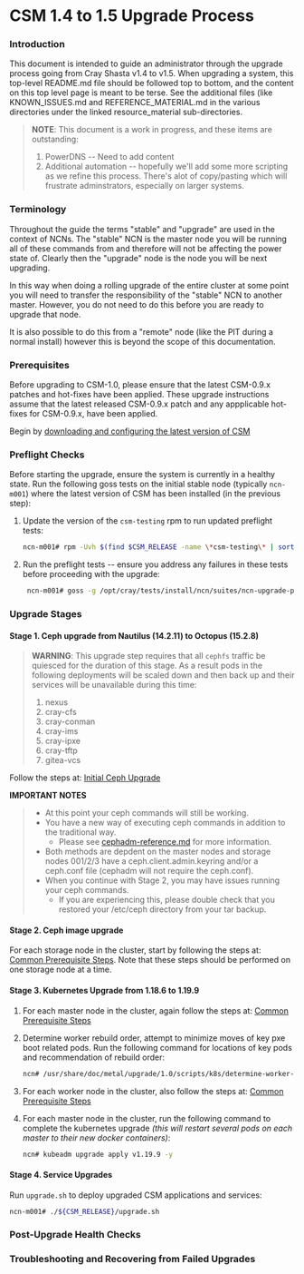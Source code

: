 # CSM 1.4 to 1.5 Upgrade Process

### Introduction

This document is intended to guide an administrator through the upgrade process going from Cray Shasta v1.4 to v1.5.  When upgrading a system, this top-level README.md file should be followed top to bottom, and the content on this top level page is meant to be terse.  See the additional files (like KNOWN_ISSUES.md and REFERENCE_MATERIAL.md in the various directories under the linked resource_material sub-directories.

> **NOTE**: This document is a work in progress, and these items are outstanding:
> 1. PowerDNS -- Need to add content
> 1. Additional automation -- hopefully we'll add some more scripting as we refine this process.  There's alot of copy/pasting which will frustrate adminstrators, especially on larger systems.

### Terminology

Throughout the guide the terms "stable" and "upgrade" are used in the context of NCNs. The "stable" NCN is the master
node you will be running all of these commands from and therefore will not be affecting the power state of. Clearly
then the "upgrade" node is the node you will be next upgrading.

In this way when doing a rolling upgrade of the entire cluster at some point you will need to transfer the
responsibility of the "stable" NCN to another master. However, you do not need to do this before you are ready to
upgrade that node.

It is also possible to do this from a "remote" node (like the PIT during a normal install) however this is beyond the
scope of this documentation.

### Prerequisites

Before upgrading to CSM-1.0, please ensure that the latest CSM-0.9.x patches and hot-fixes have been applied.  These upgrade instructions assume that the latest released CSM-0.9.x patch and any appplicable hot-fixes for CSM-0.9.x, have been applied.

Begin by [downloading and configuring the latest version of CSM](resource_material/prereqs/get-csm.md)


### Preflight Checks

Before starting the upgrade, ensure the system is currently in a healthy state.  Run the following goss tests on the initial stable node (typically `ncn-m001`) where the latest version of CSM has been installed (in the previous step):

1. Update the version of the `csm-testing` rpm to run updated preflight tests:

   ```bash
   ncn-m001# rpm -Uvh $(find $CSM_RELEASE -name \*csm-testing\* | sort | tail -1)
   ```

2. Run the preflight tests -- ensure you address any failures in these tests before proceeding with the upgrade:

   ```bash
    ncn-m001# goss -g /opt/cray/tests/install/ncn/suites/ncn-upgrade-preflight-tests.yaml --vars=/opt/cray/tests/install/ncn/vars/variables-ncn.yaml validate
   ```

### Upgrade Stages

#### Stage 1.  Ceph upgrade from Nautilus (14.2.11) to Octopus (15.2.8)

> **WARNING**: This upgrade step requires that all `cephfs` traffic be quiesced for the duration of this stage.  As a result pods in the following deployments will be scaled down and then back up and their services will be unavailable during this time:
> 1. nexus
> 1. cray-cfs
> 1. cray-conman
> 1. cray-ims
> 1. cray-ipxe
> 1. cray-tftp
> 1. gitea-vcs

Follow the steps at: [Initial Ceph Upgrade](resource_material/stage1/initial-ceph-upgrade.md)

**IMPORTANT NOTES**
> - At this point your ceph commands will still be working.  
> - You have a new way of executing ceph commands in addition to the traditional way.  
>   - Please see [cephadm-reference.md](resource_material/common/cephadm-reference.md) for more information.
> - Both methods are depdent on the master nodes and storage nodes 001/2/3 have a ceph.client.admin.keyring and/or a ceph.conf file (cephadm will not require the ceph.conf). 
> - When you continue with Stage 2, you may have issues running your ceph commands.  
>   - If you are experiencing this, please double check that you restored your /etc/ceph directory from your tar backup.

#### Stage 2. Ceph image upgrade

For each storage node in the cluster, start by following the steps at: [Common Prerequisite Steps](resource_material/common/prerequisite-steps.md). Note that these steps should be performed on one storage node at a time.

#### Stage 3. Kubernetes Upgrade from 1.18.6 to 1.19.9

1. For each master node in the cluster, again follow the steps at: [Common Prerequisite Steps](resource_material/common/prerequisite-steps.md)

2. Determine worker rebuild order, attempt to minimize moves of key pxe boot related pods.  Run the following command for locations of key pods and recommendation of rebuild order:

   ```bash
   ncn# /usr/share/doc/metal/upgrade/1.0/scripts/k8s/determine-worker-order.sh
   ```

3. For each worker node in the cluster, also follow the steps at: [Common Prerequisite Steps](resource_material/common/prerequisite-steps.md)

4. For each master node in the cluster, run the following command to complete the kubernetes upgrade _(this will restart several pods on each master to their new docker containers)_:

   ```bash
   ncn# kubeadm upgrade apply v1.19.9 -y
   ```

#### Stage 4. Service Upgrades

Run `upgrade.sh` to deploy upgraded CSM applications and services:

```bash
ncn-m001# ./${CSM_RELEASE}/upgrade.sh
```

### Post-Upgrade Health Checks


### Troubleshooting and Recovering from Failed Upgrades

